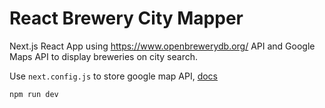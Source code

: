 # React Brewery City Mapper

Next.js React App using https://www.openbrewerydb.org/ API and Google Maps API to display breweries on city search.

Use `next.config.js` to store google map API, [docs](https://zeit.co/blog/next5-1)

`npm run dev`
